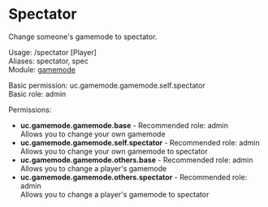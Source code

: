 Spectator
====
Change someone's gamemode to spectator.

Usage: /spectator \[Player\]<br>
Aliases: spectator, spec<br>
Module: [gamemode](../modules/gamemode.md)<br>

Basic permission: uc.gamemode.gamemode.self.spectator<br>
Basic role: admin<br>

Permissions: <br>
* **uc.gamemode.gamemode.base** - Recommended role: admin<br>Allows you to change your own gamemode
* **uc.gamemode.gamemode.self.spectator** - Recommended role: admin<br>Allows you to change your own gamemode to spectator
* **uc.gamemode.gamemode.others.base** - Recommended role: admin<br>Allows you to change a player's gamemode
* **uc.gamemode.gamemode.others.spectator** - Recommended role: admin<br>Allows you to change a player's gamemode to spectator

